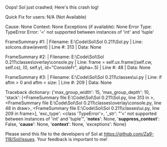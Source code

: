 Oops! Sol just crashed;
Here's this crash log!

Quick Fix for users: N/A (Not Available)

Cause: None
Context: None
Exceptions (if available): None
Error Type: TypeError
Error: '<' not supported between instances of 'int' and 'tuple'

FrameSummary #1:
  | Filename: E:\Code\Sol\Sol 0.211\Sol.py
  | Line: solcons.draw(event)
  | Line #: 313
  | Data: None

FrameSummary #2:
  | Filename: E:\Code\Sol\Sol 0.211\classes\overlay\console.py
  | Line: frame = self.ux.frame((self.cw, self.cs), (0, self.y), id="ConsoleFr", alpha=.5)
  | Line #: 48
  | Data: None

FrameSummary #3:
  | Filename: E:\Code\Sol\Sol 0.211\classes\ui.py
  | Line: if aftm > 0 and aftm < size:
  | Line #: 209
  | Data: None

Traceback dictionary: {'max_group_width': 15, 'max_group_depth': 10, 'stack': [<FrameSummary file E:\Code\Sol\Sol 0.211\Sol.py, line 313 in <module>>, <FrameSummary file E:\Code\Sol\Sol 0.211\classes\overlay\console.py, line 48 in draw>, <FrameSummary file E:\Code\Sol\Sol 0.211\classes\ui.py, line 209 in frame>], 'exc_type': <class 'TypeError'>, '_str': "'<' not supported between instances of 'int' and 'tuple'", '__notes__': None, '__suppress_context__': False, '__cause__': None, '__context__': None, 'exceptions': None}


Please send this file to the developers of Sol at https://github.com/Za9-118/Sol/issues.
Your feedback is important to me!